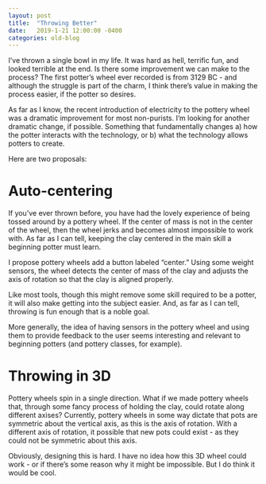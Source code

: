 ```yaml
---
layout: post
title:  "Throwing Better"
date:   2019-1-21 12:00:00 -0400
categories: old-blog
---
```

I’ve thrown a single bowl in my life. It was hard as hell, terrific fun, and looked terrible at the end. Is there some improvement we can make to the process? The first potter’s wheel ever recorded is from 3129 BC - and although the struggle is part of the charm, I think there’s value in making the process easier, if the potter so desires.

As far as I know, the recent introduction of electricity to the pottery wheel was a dramatic improvement for most non-purists. I’m looking for another dramatic change, if possible. Something that fundamentally changes a) how the potter interacts with the technology, or b) what the technology allows potters to create.

Here are two proposals:

# Auto-centering

If you’ve ever thrown before, you have had the lovely experience of being tossed around by a pottery wheel. If the center of mass is not in the center of the wheel, then the wheel jerks and becomes almost impossible to work with. As far as I can tell, keeping the clay centered in the main skill a beginning potter must learn. 

I propose pottery wheels add a button labeled “center.” Using some weight sensors, the wheel detects the center of mass of the clay and adjusts the axis of rotation so that the clay is aligned properly. 

Like most tools, though this might remove some skill required to be a potter, it will also make getting into the subject easier. And, as far as I can tell, throwing is fun enough that is a noble goal. 

More generally, the idea of having sensors in the pottery wheel and using them to provide feedback to the user seems interesting and relevant to beginning potters (and pottery classes, for example).

# Throwing in 3D

Pottery wheels spin in a single direction. What if we made pottery wheels that, through some fancy process of holding the clay, could rotate along different axises? Currently, pottery wheels in some way dictate that pots are symmetric about the vertical axis, as this is the axis of rotation. With a different axis of rotation, it possible that new pots could exist - as they could not be symmetric about this axis. 

Obviously, designing this is hard. I have no idea how this 3D wheel could work - or if there’s some reason why it might be impossible. But I do think it would be cool.